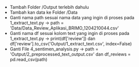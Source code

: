 - Tambah Folder /Output terlebih dahulu
- Tambah kan data ke Folder /Data
- Ganti nama path sesuai nama data yang ingin di proses pada 1_extract_text.py -> path = 'Data/Data_Review_Aplikasi_BRIMO_1204210044.csv'
- Ganti nama df sesuai kolom text yang ingin di proses pada 1_extract_text.py -> print(df['review']) dan df['review'].to_csv('Output/1_extract_text.csv', index=False)
- Ganti File 4_sentimen_analysis.py -> path = 'Output/2_preprocessed_text_output.csv' dan df_reviews = pd.read_csv(path)
